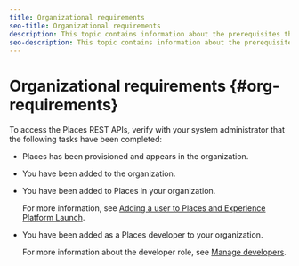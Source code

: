 ```yaml
---
title: Organizational requirements
seo-title: Organizational requirements
description: This topic contains information about the prerequisites that must be completed before you can access the Places REST APIs.
seo-description: This topic contains information about the prerequisites that must be completed before you can access the Places REST APIs.
---
```


# Organizational requirements {#org-requirements}

To access the Places REST APIs, verify with your system administrator that the following tasks have been completed:

* Places has been provisioned and appears in the organization. 
* You have been added to the organization. 
* You have been added to Places in your organization.

    For more information, see [Adding a user to Places and Experience Platform Launch](/help/adding-a-user-to-places.md).

* You have been added as a Places developer to your organization. 

  For more information about the developer role, see [Manage developers](https://helpx.adobe.com/enterprise/using/manage-developers.html).

